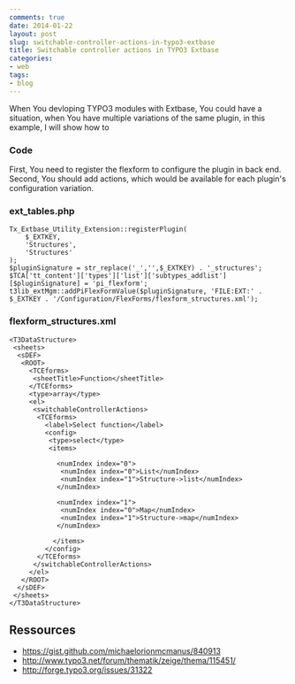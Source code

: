 ```yaml
---
comments: true
date: 2014-01-22
layout: post
slug: switchable-controller-actions-in-typo3-extbase
title: Switchable controller actions in TYPO3 Extbase
categories:
- web
tags:
- blog
---
```


When You devloping TYPO3 modules with Extbase, You could have a situation, when You have multiple variations of the same plugin, in this example, I will show how to 

### Code

First, You need to register the flexform to configure the plugin in back end. Second, You should add actions, which would be available for each plugin's configuration variation.

### ext_tables.php

	Tx_Extbase_Utility_Extension::registerPlugin(
		$_EXTKEY,
		'Structures',
		'Structures'
	);
	$pluginSignature = str_replace('_','',$_EXTKEY) . '_structures';
	$TCA['tt_content']['types']['list']['subtypes_addlist'][$pluginSignature] = 'pi_flexform';
	t3lib_extMgm::addPiFlexFormValue($pluginSignature, 'FILE:EXT:' . $_EXTKEY . '/Configuration/FlexForms/flexform_structures.xml');


### flexform_structures.xml

	<T3DataStructure>
	 <sheets>
	  <sDEF>
	   <ROOT>
		 <TCEforms>
		  <sheetTitle>Function</sheetTitle>
		 </TCEforms>
		 <type>array</type>
		 <el>
		  <switchableControllerActions>
		   <TCEforms>
			 <label>Select function</label>
			 <config>
			  <type>select</type>
			  <items>
				
				<numIndex index="0">
				 <numIndex index="0">List</numIndex>
				 <numIndex index="1">Structure->list</numIndex>
				</numIndex>
				
				<numIndex index="1">
				 <numIndex index="0">Map</numIndex>
				 <numIndex index="1">Structure->map</numIndex>
				</numIndex>
				
			   </items>
			 </config>
		   </TCEforms>
		  </switchableControllerActions>
		 </el>
	   </ROOT>
	  </sDEF>
	 </sheets>
	</T3DataStructure>

## Ressources

* https://gist.github.com/michaelorionmcmanus/840913
* http://www.typo3.net/forum/thematik/zeige/thema/115451/
* http://forge.typo3.org/issues/31322
